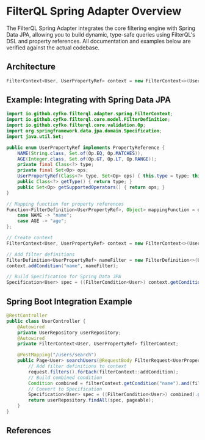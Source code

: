 # FilterQL Spring Adapter Overview

The FilterQL Spring Adapter integrates the core filtering engine with Spring Data JPA, allowing you to build dynamic, type-safe queries using FilterQL's DSL and property references. All documentation and examples below are verified against the actual codebase.

## Architecture

  ```java
  FilterContext<User, UserPropertyRef> context = new FilterContext<>(User.class, UserPropertyRef.class, mappingFunction);
  ```

## Example: Integrating with Spring Data JPA

```java
import io.github.cyfko.filterql.adapter.spring.FilterContext;
import io.github.cyfko.filterql.core.model.FilterDefinition;
import io.github.cyfko.filterql.core.validation.Op;
import org.springframework.data.jpa.domain.Specification;
import java.util.Set;

public enum UserPropertyRef implements PropertyReference {
    NAME(String.class, Set.of(Op.EQ, Op.MATCHES)),
    AGE(Integer.class, Set.of(Op.GT, Op.LT, Op.RANGE));
    private final Class<?> type;
    private final Set<Op> ops;
    UserPropertyRef(Class<?> type, Set<Op> ops) { this.type = type; this.ops = ops; }
    public Class<?> getType() { return type; }
    public Set<Op> getSupportedOperators() { return ops; }
}

// Mapping function for property references
Function<FilterDefinition<UserPropertyRef>, Object> mappingFunction = def -> switch (def.ref()) {
    case NAME -> "name";
    case AGE -> "age";
};

// Create context
FilterContext<User, UserPropertyRef> context = new FilterContext<>(User.class, UserPropertyRef.class, mappingFunction);

// Add filter definitions
FilterDefinition<UserPropertyRef> nameFilter = new FilterDefinition<>(UserPropertyRef.NAME, Op.MATCHES, "John%") ;
context.addCondition("name", nameFilter);

// Build Specification for Spring Data JPA
Specification<User> spec = ((FilterCondition<User>) context.getCondition("name")).getSpecification();
```

## Spring Boot Integration Example

```java
@RestController
public class UserController {
    @Autowired
    private UserRepository userRepository;
    @Autowired
    private FilterContext<User, UserPropertyRef> filterContext;

    @PostMapping("/users/search")
    public Page<User> searchUsers(@RequestBody FilterRequest<UserPropertyRef> request, Pageable pageable) {
        // Add filter definitions to context
        request.filters().forEach(filterContext::addCondition);
        // Build combined condition
        Condition combined = filterContext.getCondition("name").and(filterContext.getCondition("age"));
        // Convert to Specification
        Specification<User> spec = ((FilterCondition<User>) combined).getSpecification();
        return userRepository.findAll(spec, pageable);
    }
}
```

## References
```
